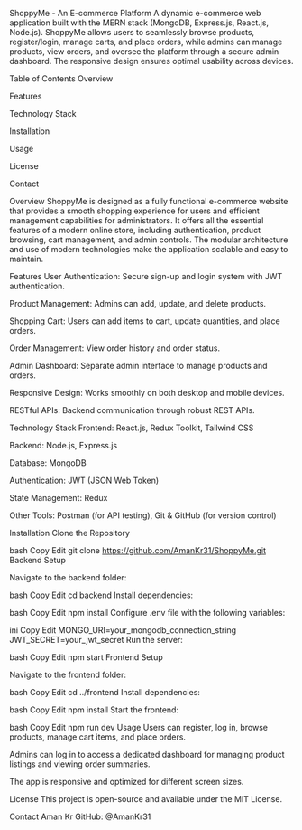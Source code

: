 ShoppyMe - An E-commerce Platform
A dynamic e-commerce web application built with the MERN stack (MongoDB, Express.js, React.js, Node.js). ShoppyMe allows users to seamlessly browse products, register/login, manage carts, and place orders, while admins can manage products, view orders, and oversee the platform through a secure admin dashboard. The responsive design ensures optimal usability across devices.

Table of Contents
Overview

Features

Technology Stack

Installation

Usage

License

Contact

Overview
ShoppyMe is designed as a fully functional e-commerce website that provides a smooth shopping experience for users and efficient management capabilities for administrators. It offers all the essential features of a modern online store, including authentication, product browsing, cart management, and admin controls. The modular architecture and use of modern technologies make the application scalable and easy to maintain.

Features
User Authentication: Secure sign-up and login system with JWT authentication.

Product Management: Admins can add, update, and delete products.

Shopping Cart: Users can add items to cart, update quantities, and place orders.

Order Management: View order history and order status.

Admin Dashboard: Separate admin interface to manage products and orders.

Responsive Design: Works smoothly on both desktop and mobile devices.

RESTful APIs: Backend communication through robust REST APIs.

Technology Stack
Frontend: React.js, Redux Toolkit, Tailwind CSS

Backend: Node.js, Express.js

Database: MongoDB

Authentication: JWT (JSON Web Token)

State Management: Redux

Other Tools: Postman (for API testing), Git & GitHub (for version control)

Installation
Clone the Repository

bash
Copy
Edit
git clone https://github.com/AmanKr31/ShoppyMe.git
Backend Setup

Navigate to the backend folder:

bash
Copy
Edit
cd backend
Install dependencies:

bash
Copy
Edit
npm install
Configure .env file with the following variables:

ini
Copy
Edit
MONGO_URI=your_mongodb_connection_string
JWT_SECRET=your_jwt_secret
Run the server:

bash
Copy
Edit
npm start
Frontend Setup

Navigate to the frontend folder:

bash
Copy
Edit
cd ../frontend
Install dependencies:

bash
Copy
Edit
npm install
Start the frontend:

bash
Copy
Edit
npm run dev
Usage
Users can register, log in, browse products, manage cart items, and place orders.

Admins can log in to access a dedicated dashboard for managing product listings and viewing order summaries.

The app is responsive and optimized for different screen sizes.

License
This project is open-source and available under the MIT License.

Contact
Aman Kr
GitHub: @AmanKr31
